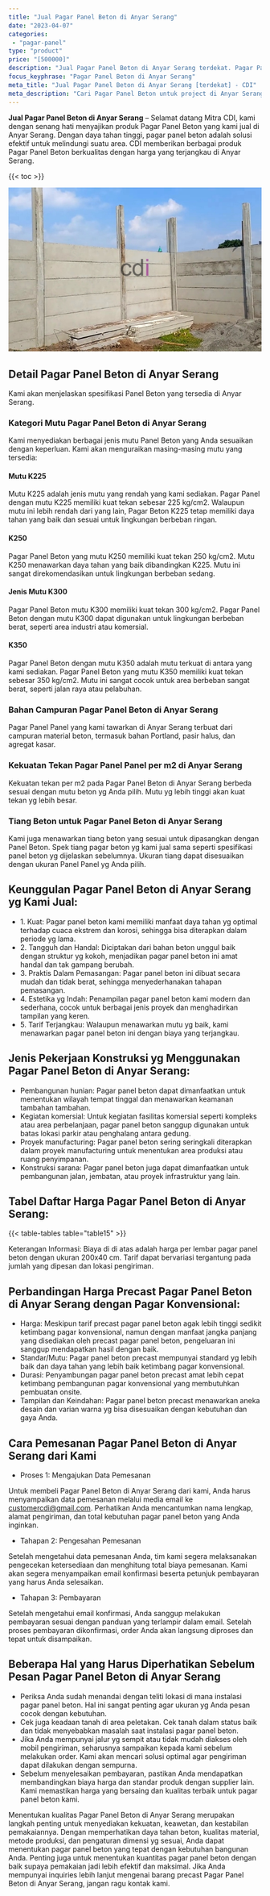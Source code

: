 ```yaml
---
title: "Jual Pagar Panel Beton di Anyar Serang"
date: "2023-04-07"
categories:
 - "pagar-panel"
type: "product"
price: "[500000]"
description: "Jual Pagar Panel Beton di Anyar Serang terdekat. Pagar Panel Beton ini biasanya digunakan dalam pekerjaan pembangunan sebagai pembatas area yang kuat dan awet. Kontak kami untuk mendapatkan informasi lebih lanjut."
focus_keyphrase: "Pagar Panel Beton di Anyar Serang"
meta_title: "Jual Pagar Panel Beton di Anyar Serang [terdekat] - CDI"
meta_description: "Cari Pagar Panel Beton untuk project di Anyar Serang? Kami memiliki Pagar Panel Beton yang berkualitas untuk pembatas lahan. Dapatkan harga terbaik sekarang."
---
```


**Jual Pagar Panel Beton di Anyar Serang** – Selamat datang Mitra CDI, kami dengan senang hati menyajikan produk Pagar Panel Beton yang kami jual di Anyar Serang. Dengan daya tahan tinggi, pagar panel beton adalah solusi efektif untuk melindungi suatu area. CDI memberikan berbagai produk Pagar Panel Beton berkualitas dengan harga yang terjangkau di Anyar Serang.

{{< toc >}}

![Jual Pagar Panel Beton di Anyar Serang](/images/pagar-panel/pagar-panel-09.jpg)

## Detail Pagar Panel Beton di Anyar Serang

Kami akan menjelaskan spesifikasi Panel Beton yang tersedia di Anyar Serang.

### Kategori Mutu Pagar Panel Beton di Anyar Serang

Kami menyediakan berbagai jenis mutu Panel Beton yang Anda sesuaikan dengan keperluan. Kami akan menguraikan masing-masing mutu yang tersedia:

#### Mutu K225

Mutu K225 adalah jenis mutu yang rendah yang kami sediakan. Pagar Panel dengan mutu K225 memiliki kuat tekan sebesar 225 kg/cm2. Walaupun mutu ini lebih rendah dari yang lain, Pagar Beton K225 tetap memiliki daya tahan yang baik dan sesuai untuk lingkungan berbeban ringan.

#### K250

Pagar Panel Beton yang mutu K250 memiliki kuat tekan 250 kg/cm2. Mutu K250 menawarkan daya tahan yang baik dibandingkan K225. Mutu ini sangat direkomendasikan untuk lingkungan berbeban sedang.

#### Jenis Mutu K300

Pagar Panel Beton mutu K300 memiliki kuat tekan 300 kg/cm2. Pagar Panel Beton dengan mutu K300 dapat digunakan untuk lingkungan berbeban berat, seperti area industri atau komersial.

#### K350

Pagar Panel Beton dengan mutu K350 adalah mutu terkuat di antara yang kami sediakan. Pagar Panel Beton yang mutu K350 memiliki kuat tekan sebesar 350 kg/cm2. Mutu ini sangat cocok untuk area berbeban sangat berat, seperti jalan raya atau pelabuhan.

### Bahan Campuran Pagar Panel Beton di Anyar Serang

Pagar Panel Panel yang kami tawarkan di Anyar Serang terbuat dari campuran material beton, termasuk bahan Portland, pasir halus, dan agregat kasar.

### Kekuatan Tekan Pagar Panel Panel per m2 di Anyar Serang

Kekuatan tekan per m2 pada Pagar Panel Beton di Anyar Serang berbeda sesuai dengan mutu beton yg Anda pilih. Mutu yg lebih tinggi akan kuat tekan yg lebih besar.

### Tiang Beton untuk Pagar Panel Beton di Anyar Serang

Kami juga menawarkan tiang beton yang sesuai untuk dipasangkan dengan Panel Beton. Spek tiang pagar beton yg kami jual sama seperti spesifikasi panel beton yg dijelaskan sebelumnya. Ukuran tiang dapat disesuaikan dengan ukuran Panel Panel yg Anda pilih.

## Keunggulan Pagar Panel Beton di Anyar Serang yg Kami Jual:

*   1\. Kuat: Pagar panel beton kami memiliki manfaat daya tahan yg optimal terhadap cuaca ekstrem dan korosi, sehingga bisa diterapkan dalam periode yg lama.
*   2\. Tangguh dan Handal: Diciptakan dari bahan beton unggul baik dengan struktur yg kokoh, menjadikan pagar panel beton ini amat handal dan tak gampang berubah.
*   3\. Praktis Dalam Pemasangan: Pagar panel beton ini dibuat secara mudah dan tidak berat, sehingga menyederhanakan tahapan pemasangan.
*   4\. Estetika yg Indah: Penampilan pagar panel beton kami modern dan sederhana, cocok untuk berbagai jenis proyek dan menghadirkan tampilan yang keren.
*   5\. Tarif Terjangkau: Walaupun menawarkan mutu yg baik, kami menawarkan pagar panel beton ini dengan biaya yang terjangkau.

## Jenis Pekerjaan Konstruksi yg Menggunakan Pagar Panel Beton di Anyar Serang:

*   Pembangunan hunian: Pagar panel beton dapat dimanfaatkan untuk menentukan wilayah tempat tinggal dan menawarkan keamanan tambahan tambahan.
*   Kegiatan komersial: Untuk kegiatan fasilitas komersial seperti kompleks atau area perbelanjaan, pagar panel beton sanggup digunakan untuk batas lokasi parkir atau penghalang antara gedung.
*   Proyek manufacturing: Pagar panel beton sering seringkali diterapkan dalam proyek manufacturing untuk menentukan area produksi atau ruang penyimpanan.
*   Konstruksi sarana: Pagar panel beton juga dapat dimanfaatkan untuk pembangunan jalan, jembatan, atau proyek infrastruktur yang lain.

## Tabel Daftar Harga Pagar Panel Beton di Anyar Serang:

{{< table-tables table="table15" >}}

Keterangan Informasi: Biaya di di atas adalah harga per lembar pagar panel beton dengan ukuran 200x40 cm. Tarif dapat bervariasi tergantung pada jumlah yang dipesan dan lokasi pengiriman.

## Perbandingan Harga Precast Pagar Panel Beton di Anyar Serang dengan Pagar Konvensional:

*   Harga: Meskipun tarif precast pagar panel beton agak lebih tinggi sedikit ketimbang pagar konvensional, namun dengan manfaat jangka panjang yang disediakan oleh precast pagar panel beton, pengeluaran ini sanggup mendapatkan hasil dengan baik.
*   Standar/Mutu: Pagar panel beton precast mempunyai standard yg lebih baik dan daya tahan yang lebih baik ketimbang pagar konvensional.
*   Durasi: Penyambungan pagar panel beton precast amat lebih cepat ketimbang pembangunan pagar konvensional yang membutuhkan pembuatan onsite.
*   Tampilan dan Keindahan: Pagar panel beton precast menawarkan aneka desain dan varian warna yg bisa disesuaikan dengan kebutuhan dan gaya Anda.

## Cara Pemesanan Pagar Panel Beton di Anyar Serang dari Kami

*   Proses 1: Mengajukan Data Pemesanan

Untuk membeli Pagar Panel Beton di Anyar Serang dari kami, Anda harus menyampaikan data pemesanan melalui media email ke customercdi@gmail.com. Perhatikan Anda mencantumkan nama lengkap, alamat pengiriman, dan total kebutuhan pagar panel beton yang Anda inginkan.
*   Tahapan 2: Pengesahan Pemesanan

Setelah mengetahui data pemesanan Anda, tim kami segera melaksanakan pengecekan ketersediaan dan menghitung total biaya pemesanan. Kami akan segera menyampaikan email konfirmasi beserta petunjuk pembayaran yang harus Anda selesaikan.
*   Tahapan 3: Pembayaran

Setelah mengetahui email konfirmasi, Anda sanggup melakukan pembayaran sesuai dengan panduan yang terlampir dalam email. Setelah proses pembayaran dikonfirmasi, order Anda akan langsung diproses dan tepat untuk disampaikan.

## Beberapa Hal yang Harus Diperhatikan Sebelum Pesan Pagar Panel Beton di Anyar Serang

*   Periksa Anda sudah menandai dengan teliti lokasi di mana instalasi pagar panel beton. Hal ini sangat penting agar ukuran yg Anda pesan cocok dengan kebutuhan.
*   Cek juga keadaan tanah di area peletakan. Cek tanah dalam status baik dan tidak menyebabkan masalah saat instalasi pagar panel beton.
*   Jika Anda mempunyai jalur yg sempit atau tidak mudah diakses oleh mobil pengiriman, seharusnya sampaikan kepada kami sebelum melakukan order. Kami akan mencari solusi optimal agar pengiriman dapat dilakukan dengan sempurna.
*   Sebelum menyelesaikan pembayaran, pastikan Anda mendapatkan membandingkan biaya harga dan standar produk dengan supplier lain. Kami memastikan harga yang bersaing dan kualitas terbaik untuk pagar panel beton kami.

Menentukan kualitas Pagar Panel Beton di Anyar Serang merupakan langkah penting untuk menyediakan kekuatan, keawetan, dan kestabilan pemakaiannya. Dengan memperhatikan daya tahan beton, kualitas material, metode produksi, dan pengaturan dimensi yg sesuai, Anda dapat menentukan pagar panel beton yang tepat dengan kebutuhan bangunan Anda. Penting juga untuk menentukan kuantitas pagar panel beton dengan baik supaya pemakaian jadi lebih efektif dan maksimal. Jika Anda mempunyai inquiries lebih lanjut mengenai barang precast Pagar Panel Beton di Anyar Serang, jangan ragu kontak kami.